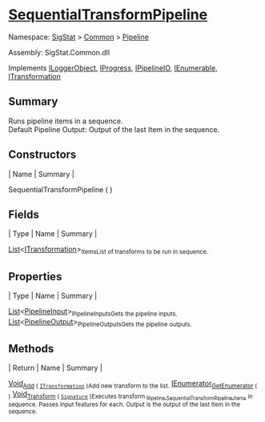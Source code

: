 # [SequentialTransformPipeline](./SequentialTransformPipeline.md)

Namespace: [SigStat]() > [Common](./../README.md) > [Pipeline](./README.md)

Assembly: SigStat.Common.dll

Implements [ILoggerObject](./../ILoggerObject.md), [IProgress](./../Helpers/IProgress.md), [IPipelineIO](./IPipelineIO.md), [IEnumerable](https://docs.microsoft.com/en-us/dotnet/api/System.Collections.IEnumerable), [ITransformation](./../ITransformation.md)

## Summary
Runs pipeline items in a sequence.  <br>Default Pipeline Output: Output of the last Item in the sequence.

## Constructors

| Name | Summary | 

SequentialTransformPipeline (  )<sub></sub>


## Fields

| Type | Name | Summary | 

[List](https://docs.microsoft.com/en-us/dotnet/api/System.Collections.Generic.List-1)\<[ITransformation](./../ITransformation.md)><sub>Items</sub><sub>List of transforms to be run in sequence.</sub>


## Properties

| Type | Name | Summary | 

[List](https://docs.microsoft.com/en-us/dotnet/api/System.Collections.Generic.List-1)\<[PipelineInput](./PipelineInput.md)><sub>PipelineInputs</sub><sub>Gets the pipeline inputs.</sub>
[List](https://docs.microsoft.com/en-us/dotnet/api/System.Collections.Generic.List-1)\<[PipelineOutput](./PipelineOutput.md)><sub>PipelineOutputs</sub><sub>Gets the pipeline outputs.</sub>


## Methods

| Return | Name | Summary | 

[Void](https://docs.microsoft.com/en-us/dotnet/api/System.Void)<sub>[Add](./Methods/SequentialTransformPipeline-100663508.md) ( [`ITransformation`](./../ITransformation.md) )</sub><sub>Add new transform to the list.</sub>
[IEnumerator](https://docs.microsoft.com/en-us/dotnet/api/System.Collections.IEnumerator)<sub>[GetEnumerator](./Methods/SequentialTransformPipeline-100663507.md) (  )</sub><sub></sub>
[Void](https://docs.microsoft.com/en-us/dotnet/api/System.Void)<sub>[Transform](./Methods/SequentialTransformPipeline-100663509.md) ( [`Signature`](./../Signature.md) )</sub><sub>Executes transform [<sub>Pipeline.SequentialTransformPipeline.Items</sub>](https://github.com/hargitomi97/sigstat/blob/master/docs/md/.md) in sequence.  Passes input features for each.  Output is the output of the last Item in the sequence.</sub>


